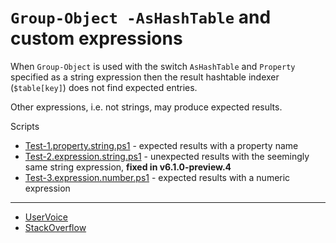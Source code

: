 # `Group-Object -AsHashTable` and custom expressions

When `Group-Object` is used with the switch `AsHashTable` and `Property`
specified as a string expression then the result hashtable indexer
(`$table[key]`) does not find expected entries.

Other expressions, i.e. not strings, may produce expected results.

Scripts

- [Test-1.property.string.ps1](Test-1.property.string.ps1) - expected results with a property name
- [Test-2.expression.string.ps1](Test-2.expression.string.ps1) - unexpected results with the seemingly same string expression, **fixed in v6.1.0-preview.4**
- [Test-3.expression.number.ps1](Test-3.expression.number.ps1) - expected results with a numeric expression

***

- [UserVoice](https://windowsserver.uservoice.com/forums/301869-powershell/suggestions/15053526--bug-group-object-with-ashashtable-and-custom-ex)
- [StackOverflow](http://stackoverflow.com/questions/28190053/group-object-diffencies-with-or-without-code-block)
